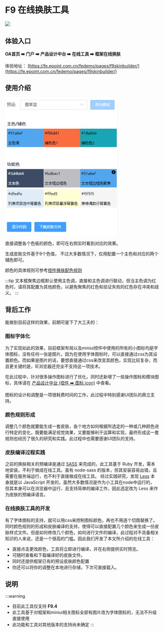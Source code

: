 # F9 在线换肤工具

![](./_image/skinBuilder.gif)

## 体验入口

**OA首页 :arrow_right: 门户 :arrow_right: 产品设计中台 :arrow_right: 在线工具 :arrow_right: 框架在线换肤**

体验地址： [https://fe.epoint.com.cn/fedemo/pages/f9skinbuilder/](https://fe.epoint.com.cn/fedemo/pages/f9skinbuilder/)

## 使用介绍

![skin-builder](./_image/skinbuilder.png)

直接调整各个色板的颜色，即可在右侧实时看到对应的效果。

生成皮肤文件基于9个色值， 不过大多数情况下，仅用配置一个主色和对应的两个辅色即可。

颜色的具体规则可参考[控件换肤配色规则](https://docs.qq.com/sheet/DSnVyZmhkTHluYUJN?opendocxfrom=admin&tab=BB08J2)

:::tip
文本框聚焦边框默认使用主色调，直接和主色调进行联动，但当主色调为红色时，请将其配置为其他颜色，以避免聚焦的红色和验证失败的红色存在冲突和歧义。
:::

## 背后工作

能做到目前这样的效果，前期可是下了大工夫的：

### 图标字体化

为了实现如此的效果，目前框架布局以及miniui控件中使用的所有的小图标均是字体图标，没有任何一张是图片。因为在使用字体图标时，可以直接通过css为其设置颜色。而如果是图片的话，要想直接通过css来改变其颜色，实现比较复杂，而且更关键的是，IE浏览器还完全不支持这一项技术。

在此过程中，针对很多操作图标进行了优化，同时还新增了一些操作图标和模块图标，具体请在 [产品设计中台 (控件 :arrow_right: 图标 icon)](https://designplatform.epoint.com.cn/epoint-web/designstage/designplatform/dist/#/design/multiple/60009229-813d-4bdb-aa1c-2486c2dbcc56) 中查看。

图标的设计和调整是一项很耗费时间的工作，此过程中特别感谢UI团队的鼎立支持。

### 颜色规则形成

调整几个颜色就要能生成一套皮肤，各个地方如何根据所选定的一种或几种颜色进行特定的变化，既要能满足视觉效果，又要能够利于运算和实现，最终形成这一套规则也经历了很久的研究和实践。此过程中也需要感谢UI团队的支持。

### 皮肤编译过程实践

之前的换肤相关的预编译是通过 [SASS](https://sass-lang.com/) 来完成的，此工具基于 Ruby 开发，需本地安装，不利于做成在线工具。虽有 node-sass 的版本，但其安装容易出错，且需要在服务端运行，也不利于直接做成在线工具。 经过实践研究，发现 [Less](http://lesscss.org/) 本身就是以 JavaScript 开发的，虽然大多数情况是作为小工具在node中运行的， 但其本身可以在浏览器中运行，且支持简单的编译工作，因此选定改为 Less 来作为皮肤的预编译语言。

### 在线换肤工具的开发

有了字体图标的支持，就可以用css来控制图标颜色，再也不用逐个切图替换了。同时颜色规则的形成和皮肤编译的支持，使得可以直接配置几个颜色来生成一份皮肤样式文件。但是如何修改几个颜色，如何进行文件的编译，此过程对不具备相关知识的人来说，还是一个很高的门槛。因此我们开发了本文所介绍的在线工具：

- 直接点击更改颜色，工具将立即进行编译，并在右侧提供实时预览。
- 可随时查看和下载编译好的皮肤文件。
- 同时还提供框架已有的预设皮肤颜色配置
- 你还可以将你的调整在本地进行存储，下次可直接载入。

## 说明

:::warning
- 目前此工具仅支持 **F9.4**
- 此工具基于对框架和miniui相关图标全部有图片改为字体图标的，无法不升级直接使用
- 此功能和工具对其他版本的支持尚未确定
:::
